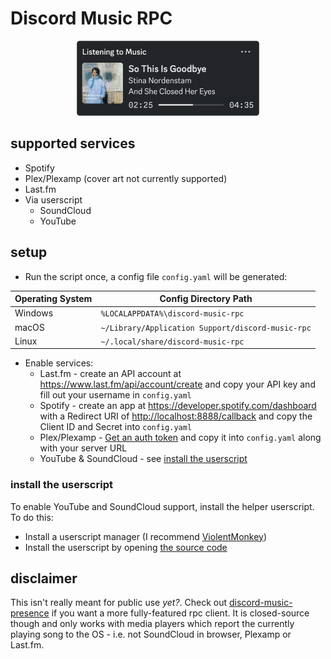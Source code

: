 # Discord Music RPC

<p align="center">
  <img alt="preview" src="./assets/preview.webp" height=120>
</p>

## supported services

- Spotify
- Plex/Plexamp (cover art not currently supported)
- Last.fm
- Via userscript
  - SoundCloud
  - YouTube

## setup

- Run the script once, a config file `config.yaml` will be generated:

| **Operating System** | **Config Directory Path**                         |
| -------------------- | ------------------------------------------------- |
| Windows              | `%LOCALAPPDATA%\discord-music-rpc`                |
| macOS                | `~/Library/Application Support/discord-music-rpc` |
| Linux                | `~/.local/share/discord-music-rpc`                |

- Enable services:
  - Last.fm - create an API account at <https://www.last.fm/api/account/create> and copy your API key and fill out your username in `config.yaml`
  - Spotify - create an app at <https://developer.spotify.com/dashboard> with a Redirect URI of <http://localhost:8888/callback> and copy the Client ID and Secret into `config.yaml`
  - Plex/Plexamp - [Get an auth token](https://support.plex.tv/articles/204059436-finding-an-authentication-token-x-plex-token/) and copy it into `config.yaml` along with your server URL
  - YouTube & SoundCloud - see [install the userscript](#install-the-userscript)

### install the userscript

To enable YouTube and SoundCloud support, install the helper userscript. To do this:

- Install a userscript manager (I recommend [ViolentMonkey](https://violentmonkey.github.io/))
- Install the userscript by opening [the source code](https://github.com/f0e/discord-music-rpc/raw/main/extensions/discord-music-rpc-helper.user.js)

## disclaimer

This isn't really meant for public use _yet?_. Check out [discord-music-presence](https://github.com/ungive/discord-music-presence) if you want a more fully-featured rpc client. It is closed-source though and only works with media players which report the currently playing song to the OS - i.e. not SoundCloud in browser, Plexamp or Last.fm.
